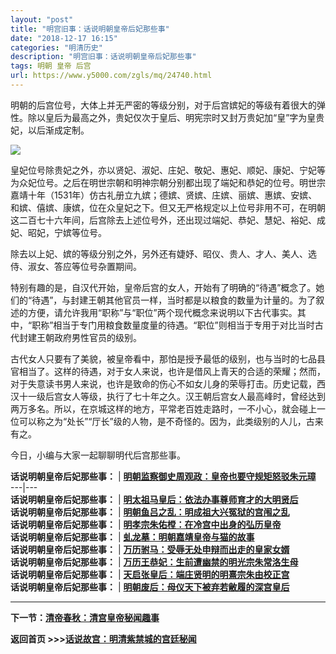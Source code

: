 ```yaml
---
layout: "post"
title: "明宫旧事：话说明朝皇帝后妃那些事"
date: "2018-12-17 16:15"
categories: "明清历史"
description: "明宫旧事：话说明朝皇帝后妃那些事"
tags: 明朝 皇帝 后宫
url: https://www.y5000.com/zgls/mq/24740.html
---
```






明朝的后宫位号，大体上并无严密的等级分别，对于后宫嫔妃的等级有着很大的弹性。除以皇后为最高之外，贵妃仅次于皇后、明宪宗时又封万贵妃加“皇”字为皇贵妃，以后渐成定制。

![](https://img.y5000.com/uploads/allimg/170807/12-1FPGG2292M.jpg)

皇妃位号除贵妃之外，亦以贤妃、淑妃、庄妃、敬妃、惠妃、顺妃、康妃、宁妃等为众妃位号。之后在明世宗朝和明神宗朝分别都出现了端妃和恭妃的位号。明世宗嘉靖十年（1531年）仿古礼册立九嫔；德嫔、贤嫔、庄嫔、丽嫔、惠嫔、安嫔、和嫔、僖嫔、康嫔，位在众皇妃之下。但又无严格规定以上位号非用不可，在明朝这二百七十六年间，后宫除去上述位号外，还出现过端妃、恭妃、慧妃、裕妃、成妃、昭妃，宁嫔等位号。

除去以上妃、嫔的等级分别之外，另外还有婕妤、昭仪、贵人、才人、美人、选侍、淑女、答应等位号杂置期间。

特别有趣的是，自汉代开始，皇帝后宫的女人，开始有了明确的“待遇”概念了。她们的“待遇”，与封建王朝其他官员一样，当时都是以粮食的数量为计量的。为了叙述的方便，请允许我用“职称”与“职位”两个现代概念来说明以下古代事实。其中，“职称”相当于专门用粮食数量度量的待遇。“职位”则相当于专用于对比当时古代封建王朝政府男性官员的级别。

古代女人只要有了美貌，被皇帝看中，那怕是授予最低的级别，也与当时的七品县官相当了。这样的待遇，对于女人来说，也许是借风上青天的合适的荣耀；然而，对于失意读书男人来说，也许是致命的伤心不如女儿身的荣辱打击。历史记载，西汉十一级后宫女人等级，执行了七十年之久。汉王朝后宫女人最高峰时，曾经达到两万多名。所以，在京城这样的地方，平常老百姓走路时，一不小心，就会碰上一位可以称之为“处长”“厅长”级的人物，是不奇怪的。因为，此类级别的人儿，古来有之。

今日，小编与大家一起聊聊明代后宫那些事。

**话说明朝皇帝后妃那些事：** |
[**明朝监察御史周观政：皇帝也要守规矩怒驳朱元璋**](https://www.y5000.com/zgls/mq/24727.html)  
---|---  
**话说明朝皇帝后妃那些事：** |
[**明太祖马皇后：依法办事尊师育才的大明贤后**](https://www.y5000.com/zgls/mq/24729.html)  
**话说明朝皇帝后妃那些事：** |
[**明朝鱼吕之乱：明成祖大兴冤狱的宫闱之乱**](https://www.y5000.com/zgls/mq/24731.html)  
**话说明朝皇帝后妃那些事：** |
[**明孝宗朱佑樘：在冷宫中出身的弘历皇帝**](https://www.y5000.com/zgls/mq/24732.html)  
**话说明朝皇帝后妃那些事：** |
[**虬龙墓：明朝嘉靖皇帝与猫的故事**](https://www.y5000.com/zgls/mq/24733.html)  
**话说明朝皇帝后妃那些事：** |
[**万历驸马：受辱无处申辩而出走的皇家女婿**](https://www.y5000.com/zgls/mq/24735.html)  
**话说明朝皇帝后妃那些事：** |
[**万历王恭妃：生前遭幽禁的明光宗朱常洛生母**](https://www.y5000.com/zgls/mq/24736.html)  
**话说明朝皇帝后妃那些事：** |
[**天启张皇后：端庄贤明的明熹宗朱由校正宫**](https://www.y5000.com/zgls/mq/24738.html)  
**话说明朝皇帝后妃那些事：** |
[**明朝废后：母仪天下被弃若敝履的深宫皇后**](https://www.y5000.com/zgls/mq/24739.html)  
  
* * *

**下一节：[清帝春秋：清宫皇帝秘闻趣事](https://www.y5000.com/zgls/mq/24655.html)**

**返回首页 >>>[话说故宫：明清紫禁城的宫廷秘闻](https://www.y5000.com/yszt/24781.html)**
